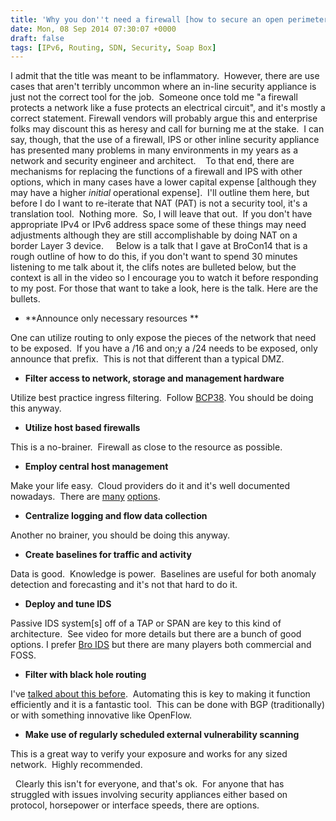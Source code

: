 ```yaml
---
title: 'Why you don''t need a firewall [how to secure an open perimeter network]'
date: Mon, 08 Sep 2014 07:30:07 +0000
draft: false
tags: [IPv6, Routing, SDN, Security, Soap Box]
---
```


I admit that the title was meant to be inflammatory.  However, there are use cases that aren't terribly uncommon where an in-line security appliance is just not the correct tool for the job.  Someone once told me "a firewall protects a network like a fuse protects an electrical circuit", and it's mostly a correct statement. Firewall vendors will probably argue this and enterprise folks may discount this as heresy and call for burning me at the stake.  I can say, though, that the use of a firewall, IPS or other inline security appliance has presented many problems in many environments in my years as a network and security engineer and architect.    To that end, there are mechanisms for replacing the functions of a firewall and IPS with other options, which in many cases have a lower capital expense \[although they may have a higher _initial_ operational expense\].  I'll outline them here, but before I do I want to re-iterate that NAT (PAT) is not a security tool, it's a translation tool.  Nothing more.  So, I will leave that out.  If you don't have appropriate IPv4 or IPv6 address space some of these things may need adjustments although they are still accomplishable by doing NAT on a border Layer 3 device.     Below is a talk that I gave at BroCon14 that is a rough outline of how to do this, if you don't want to spend 30 minutes listening to me talk about it, the clifs notes are bulleted below, but the context is all in the video so I encourage you to watch it before responding to my post. For those that want to take a look, here is the talk. Here are the bullets.

*   **Announce only necessary resources **

One can utilize routing to only expose the pieces of the network that need to be exposed.  If you have a /16 and on;y a /24 needs to be exposed, only announce that prefix.  This is not that different than a typical DMZ.

*   **Filter access to network, storage and management hardware**

Utilize best practice ingress filtering.  Follow [BCP38](http://tools.ietf.org/html/bcp38). You should be doing this anyway.

*   **Utilize host based firewalls**

This is a no-brainer.  Firewall as close to the resource as possible.

*   **Employ central host management**

Make your life easy.  Cloud providers do it and it's well documented nowadays.  There are [many](http://cfengine.com/) [options](http://puppetlabs.com/).

*   **Centralize logging and flow data collection**

Another no brainer, you should be doing this anyway.

*   **Create baselines for traffic and activity**

Data is good.  Knowledge is power.  Baselines are useful for both anomaly detection and forecasting and it's not that hard to do it.

*   **Deploy and tune IDS**

Passive IDS system\[s\] off of a TAP or SPAN are key to this kind of architecture.  See video for more details but there are a bunch of good options. I prefer [Bro IDS](http://www.bro.org) but there are many players both commercial and FOSS.

*   **Filter with black hole routing**

I've [talked about this before](http://www.forwardingplane.net/2011/10/black-hole-routing/ "Black Hole routing").  Automating this is key to making it function efficiently and it is a fantastic tool.  This can be done with BGP (traditionally) or with something innovative like OpenFlow.

*   **Make use of regularly scheduled external vulnerability scanning**

This is a great way to verify your exposure and works for any sized network.  Highly recommended.

  Clearly this isn't for everyone, and that's ok.  For anyone that has struggled with issues involving security appliances either based on protocol, horsepower or interface speeds, there are options.